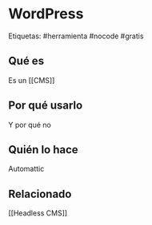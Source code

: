 # WordPress
Etiquetas: #herramienta #nocode #gratis

## Qué es
Es un [[CMS]]

## Por qué usarlo
Y por qué no

## Quién lo hace
Automattic

## Relacionado
[[Headless CMS]]